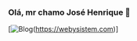 ### Olá, mr chamo José Henrique 👋

[![Blog](https://img.shields.io/badge/Blogger-FF5722?style=for-the-badge&logo=blogger&logoColor=white)(https://webysistem.com)]
